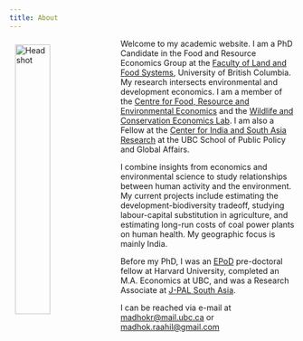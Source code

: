 ```yaml
---
title: About
---
```

<img src="/img/headshot.jpg" alt="Headshot" width="35%" style="float:left; margin:10px 10px 10px 10px;" />

Welcome to my academic website. I am a PhD Candidate in the Food and Resource Economics Group at the [Faculty of Land and Food Systems](https://www.landfood.ubc.ca/), University of British Columbia. My research intersects environmental and development economics. I am a member of the [Centre for Food, Resource and Environmental Economics](https://cfree.landfood.ubc.ca/) and the [Wildlife and Conservation Economics Lab](http://wildconsecon.landfood.ubc.ca/). I am also a Fellow at the [Center for India and South Asia Research](https://cisar.iar.ubc.ca/) at the UBC School of Public Policy and Global Affairs. 

I combine insights from economics and environmental science to study relationships between human activity and the environment. My current projects include estimating the development-biodiversity tradeoff, studying labour-capital substitution in agriculture, and estimating long-run costs of coal power plants on human health. My geographic focus is mainly India.

Before my PhD, I was an [EPoD](https://epod.cid.harvard.edu/) pre-doctoral fellow at Harvard University, completed an M.A. Economics at UBC, and was a Research Associate at [J-PAL South Asia](https://www.povertyactionlab.org/south-asia).

I can be reached via e-mail at <a href="mailto:madhokr@mail.ubc.ca">madhokr@mail.ubc.ca</a> or <a href="mailto:madhok.raahil@gmail.com">madhok.raahil@gmail.com</a>
